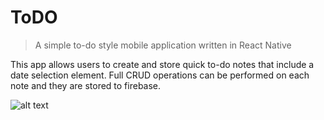 # ToDO

> A simple to-do style mobile application written in React Native 

This app allows users to create and store quick to-do notes that include a date selection element. Full CRUD operations can be performed on each note and they are stored to firebase.

![alt text](https://user-images.githubusercontent.com/30006986/36182155-d71ae55e-10ed-11e8-9457-5f0153958a24.png "App UI")